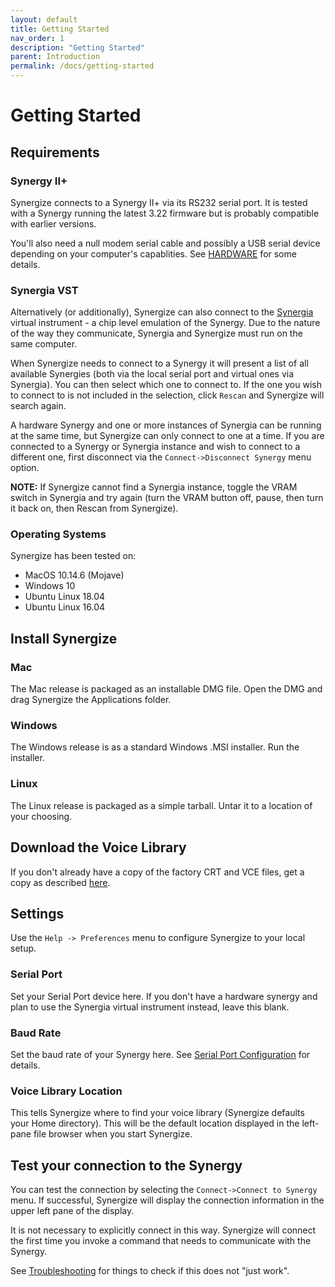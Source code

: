 ```yaml
---
layout: default
title: Getting Started
nav_order: 1
description: "Getting Started"
parent: Introduction
permalink: /docs/getting-started
---
```


# Getting Started

## Requirements

### Synergy II+

Synergize connects to a Synergy II+ via its RS232 serial port.  It is tested with a Synergy running the latest 3.22 firmware but is probably compatible with earlier versions.

You'll also need a null modem serial cable and possibly a USB serial device depending on your computer's capablities. See [HARDWARE](hardware.md) for some details.

### Synergia VST

Alternatively (or additionally), Synergize can also connect to the
[Synergia](https://jariseon.github.io/synergia) virtual instrument - a
chip level emulation of the Synergy.  Due to the nature of the way
they communicate, Synergia and Synergize must run on the same
computer.  

When Synergize needs to connect to a Synergy it will present a list of all available Synergies
(both via the local serial port and virtual ones via Synergia).  You
can then select which one to connect to.  If the one you wish to
connect to is not included in the selection, click `Rescan` and
Synergize will search again.

A hardware Synergy and one or more instances of Synergia can be running at the same
time, but Synergize can only connect to one at a time. 
If you are connected to a Synergy or Synergia instance and wish to
connect to a different one, first disconnect via the
`Connect->Disconnect Synergy` menu option.

<p class="callout">
<b>NOTE:</b> If Synergize cannot find a Synergia instance, toggle the
VRAM switch in Synergia and try again (turn the VRAM button off, pause, then turn
it back on, then Rescan from Synergize).
</p>

### Operating Systems

Synergize has been tested on:

* MacOS 10.14.6 (Mojave)
* Windows 10
* Ubuntu Linux 18.04
* Ubuntu Linux 16.04


## Install Synergize

### Mac

The Mac release is packaged as an installable DMG file. Open the DMG and drag Synergize the Applications folder.

### Windows

The Windows release is as a standard Windows .MSI installer. Run the installer.

### Linux

The Linux release is packaged as a simple tarball.  Untar it to a location of your choosing.

## Download the Voice Library

If you don't already have a copy of the factory CRT and VCE files, get a copy as described [here](voice-library.md).

## Settings

Use the `Help -> Preferences` menu to configure Synergize to your local setup.

### Serial Port

Set your Serial Port device here.   If you don't have a hardware
synergy and plan to use the Synergia virtual instrument instead, leave
this blank.

### Baud Rate

Set the baud rate of your Synergy here. See [Serial Port Configuration](hardware.md) for details.

### Voice Library Location

This tells Synergize where to find your voice library (Synergize defaults your Home directory).  This will be the default location displayed in the left-pane file browser when you start Synergize.

## Test your connection to the Synergy

You can test the connection by selecting the `Connect->Connect to
Synergy` menu.  If successful, Synergize will display the connection information in the upper left pane of the display.

It is not necessary to explicitly connect in this way. Synergize will connect the first time you invoke  a command that needs to communicate with the Synergy.

See [Troubleshooting](hardware-troubleshooting.md) for things to check if this does not "just work".
